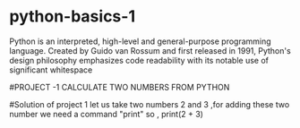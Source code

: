 # python-basics-1
Python is an interpreted, high-level and general-purpose programming language. Created by Guido van Rossum and first released in 1991, Python's design philosophy emphasizes code readability with its notable use of significant whitespace


#PROJECT -1
CALCULATE TWO NUMBERS FROM PYTHON

#Solution of project 1
let us take two numbers 2 and 3 ,for adding these two number we need a command "print"
so ,
print(2 + 3)

